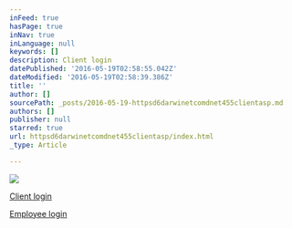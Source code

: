 ```yaml
---
inFeed: true
hasPage: true
inNav: true
inLanguage: null
keywords: []
description: Client login
datePublished: '2016-05-19T02:58:55.042Z'
dateModified: '2016-05-19T02:58:39.386Z'
title: ''
author: []
sourcePath: _posts/2016-05-19-httpsd6darwinetcomdnet455clientasp.md
authors: []
publisher: null
starred: true
url: httpsd6darwinetcomdnet455clientasp/index.html
_type: Article

---
```

![](https://the-grid-user-content.s3-us-west-2.amazonaws.com/f81ab757-7be6-4e99-81b5-3b99e15e5adb.png)

[Client login][0]

[Employee login][1]

[0]: https://d6.darwinet.com/dnet455/client.asp
[1]: https://d6.darwinet.com/dnet455/employee.asp